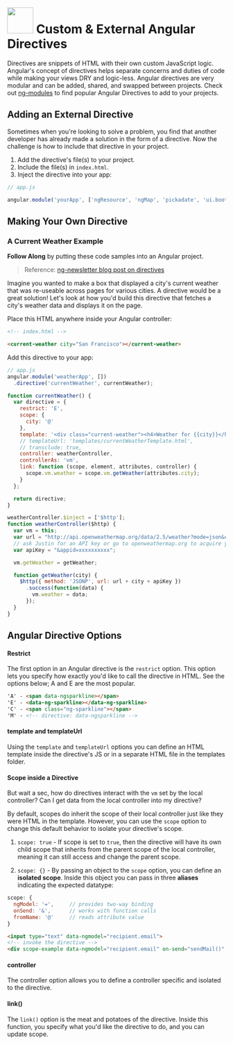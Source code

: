 # <img src="https://cloud.githubusercontent.com/assets/7833470/10899314/63829980-8188-11e5-8cdd-4ded5bcb6e36.png" height="60"> Custom & External Angular Directives

Directives are snippets of HTML with their own custom JavaScript logic. Angular's concept of directives helps separate concerns and duties of code while making your views DRY and logic-less. Angular directives are very modular and can be added, shared, and swapped between projects. Check out <a href="http://ngmodules.org" target="_blank">ng-modules</a> to find popular Angular Directives to add to your projects.

## Adding an External Directive

Sometimes when you're looking to solve a problem, you find that another developer has already made a solution in the form of a directive. Now the challenge is how to include that directive in your project.

1. Add the directive's file(s) to your project.
2. Include the file(s) in `index.html`.
3. Inject the directive into your app:

  ```js
  // app.js

  angular.module('yourApp', ['ngResource', 'ngMap', 'pickadate', 'ui.bootstrap']);
  ```

## Making Your Own Directive

### A Current Weather Example

**Follow Along** by putting these code samples into an Angular project.

> Reference: <a href="http://www.ng-newsletter.com/posts/directives.html" target="_blank">ng-newsletter blog post on directives</a>

Imagine you wanted to make a box that displayed a city's current weather that was re-useable across pages for various cities. A directive would be a great solution! Let's look at how you'd build this directive that fetches a city's weather data and displays it on the page.

Place this HTML anywhere inside your Angular controller:

```html
<!-- index.html -->

<current-weather city="San Francisco"></current-weather>
```

Add this directive to your app:

```js
// app.js
angular.module('weatherApp', [])
  .directive('currentWeather', currentWeather);

function currentWeather() {
  var directive = {
    restrict: 'E',
    scope: {
      city: '@'
    },
    template: '<div class="current-weather"><h4>Weather for {{city}}</h4>{{vm.weather.main.temp}}</div>',
    // templateUrl: 'templates/currentWeatherTemplate.html',
    // transclude: true,
    controller: weatherController,
    controllerAs: 'vm',
    link: function (scope, element, attributes, controller) {
      scope.vm.weather = scope.vm.getWeather(attributes.city);
    }
  };

  return directive;
}

weatherController.$inject = ['$http'];
function weatherController($http) {
  var vm = this;
  var url = "http://api.openweathermap.org/data/2.5/weather?mode=json&cnt=7&units=imperial&callback=JSON_CALLBACK&q=";
  // ask Justin for an API key or go to openweathermap.org to acquire your own!
  var apiKey = "&appid=xxxxxxxxxx";

  vm.getWeather = getWeather;

  function getWeather(city) {
    $http({ method: 'JSONP', url: url + city + apiKey })
      .success(function(data) {
        vm.weather = data;
      });
  }
}
```

## Angular Directive Options

#### Restrict

The first option in an Angular directive is the `restrict` option. This option lets you specify how exactly you'd like to call the directive in HTML. See the options below; A and E are the most popular.

```html
'A' - <span data-ngsparkline></span>
'E' - <data-ng-sparkline></data-ng-sparkline>
'C' - <span class="ng-sparkline"></span>
'M' - <!-- directive: data-ngsparkline -->
```

#### template and templateUrl

Using the `template` and `templateUrl` options you can define an HTML template inside the directive's JS or in a separate HTML file in the templates folder.

#### Scope inside a Directive

But wait a sec, how do directives interact with the `vm` set by the local controller? Can I get data from the local controller into my directive?

By default, scopes do inherit the scope of their local controller just like they were HTML in the template. However, you can use the `scope` option to change this default behavior to isolate your directive's scope.

1. `scope: true` - If scope is set to `true`, then the directive will have its own child scope that inherits from the parent scope of the local controller, meaning it can still access and change the parent scope.

2. `scope: {}` - By passing an object to the `scope` option, you can define an **isolated scope**. Inside this object you can pass in three **aliases** indicating the expected datatype:

  ```js
  scope: {
    ngModel: '=',     // provides two-way binding
    onSend: '&',      // works with function calls
    fromName: '@'     // reads attribute value
  }
  ```

  ```html
  <input type="text" data-ngmodel="recipient.email">
  <!-- invoke the directive -->
  <div scope-example data-ngmodel="recipient.email" on-send="sendMail()" from-name="ari@fullstack.io">
  ```

#### controller

The controller option allows you to define a controller specific and isolated to the directive.

#### link()

The `link()` option is the meat and potatoes of the directive. Inside this function, you specify what you'd like the directive to do, and you can update scope.

